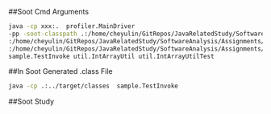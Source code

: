 ##Soot Cmd Arguments

```zsh
java -cp xxx:.  profiler.MainDriver  
-pp -soot-classpath .:/home/cheyulin/GitRepos/JavaRelatedStudy/SoftwareAnalysis/Assignments/auto_rand_testing/target/test-classes
:/home/cheyulin/GitRepos/JavaRelatedStudy/SoftwareAnalysis/Assignments/Assign1/Local-Jars/junit-4.11.jar
:/home/cheyulin/GitRepos/JavaRelatedStudy/SoftwareAnalysis/Assignments/Assign1/Local-Jars/hamcrest-core-1.3.jar 
sample.TestInvoke util.IntArrayUtil util.IntArrayUtilTest
```



##In Soot Generated .class File

```zsh
java -cp .:../target/classes  sample.TestInvoke
```

##Soot Study
 

